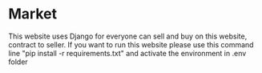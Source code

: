# Market
This website uses Django for everyone can sell and buy on this website, contract to seller.
If you want to run this website please use this command line  "pip install -r requirements.txt"
and activate the environment in .env folder
